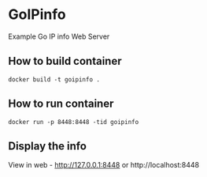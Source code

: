 # GoIPinfo
Example Go IP info Web Server

## How to build container

    docker build -t goipinfo .
    
## How to run container
    
    docker run -p 8448:8448 -tid goipinfo

## Display the info

View in web - http://127.0.0.1:8448 or http://localhost:8448
